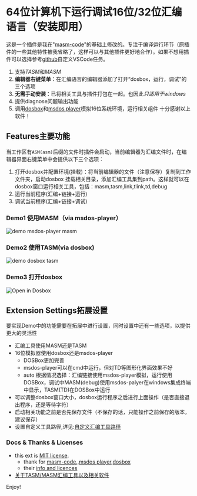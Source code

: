 # 64位计算机下运行调试16位/32位汇编语言（安装即用）

这是一个插件是我在"[masm-code](https://github.com/Woodykaixa/masm-code)"的基础上修改的。专注于编译运行环节（原插件的一些其他特性被我省略了，这样可以与其他插件更好地合作）。如果不想用插件可以选择参考[github](https://github.com/xsro/VSC-ASMtasks)自定义VSCode任务。

1. 支持*TASM*和*MASM*
2. **编辑器右键菜单**：在汇编语言的编辑器添加了打开“dosbox，运行，调试”的三个选项
3. **无需手动安装**：已将相关工具与插件打包在一起。也因此*只适用于windows*
4. 提供diagnose问题输出功能
5. 调用[dosbox](dosbox.com)和[msdos player](http://takeda-toshiya.my.coocan.jp/msdos)模拟16位系统环境，运行相关组件
十分感谢以上软件！

## Features主要功能

当工作区有`ASM(asm)`后缀的文件时插件会启动，当前编辑器为汇编文件时，在编辑器界面右键菜单中会提供以下三个选项：

1. 打开dosbox并配置环境(挂载)：将当前编辑器的文件（注意保存）复制到工作文件夹，启动dosbox 挂载相关目录，添加汇编工具集到path。这样就可以在dosbox窗口运行相关工具，包括：masm,tasm,link,tlink,td,debug
2. 运行当前程序(汇编+链接+运行)
3. 调试当前程序(汇编+链接+调试)

### Demo1 使用MASM（via msdos-player）

![demo msdos-player masm](https://github.com/xsro/masm-tasm/raw/master/pics/demo_msdos_masm.gif)

### Demo2 使用TASM(via dosbox)

![demo dosbox tasm](https://github.com/xsro/masm-tasm/raw/master/pics/demo_dosbox_tasm.gif)

### Demo3 打开dosbox

![Open in Dosbox](https://github.com/xsro/masm-tasm/raw/master/pics/opendosbox.gif)

## Extension Settings拓展设置

要实现Demo中的功能需要在拓展中进行设置，同时设置中还有一些选项，以提供更大的灵活性

- 汇编工具使用MASM还是TASM
- 16位模拟器使用dosbox还是msdos-player
  - DOSBox更加完善
  - msdos-player可以在cmd中运行，但对TD等图形化界面效果不好
  - auto 根据情况选择：汇编链接使用msdos-player模拟，运行使用DOSBox，调试中MASM(debug)使用msdos-palyer在windows集成终端中显示，TASM(TD)在DOSBox中运行
- 可以调整dosbox窗口大小，dosbox运行程序之后进行上面操作（是否直接退出程序，还是等待字符）
- 启动相关功能之前是否先保存文件（不保存的话，只能操作之前保存的版本，建议保存）
- 设置自定义工具路径,详见:[自定义汇编工具路径](https://github.com/xsro/masm-tasm/blob/master/doc/关于汇编工具路径.md#自定义汇编工具路径)

### Docs & Thanks & Licenses

- this ext is [MIT license](https://github.com/xsro/masm-tasm/blob/master/LICENSE).
  - thank for [masm-code](https://github.com/Woodykaixa/masm-code),,[msdos player](http://takeda-toshiya.my.coocan.jp/msdos),[dosbox](dosbox.com)
  - their [info and licences](https://github.com/xsro/masm-tasm/blob/master/doc/liscence.md)
- [关于TASM/MASM汇编工具以及相关软件](https://github.com/xsro/masm-tasm/blob/master/doc/关于汇编工具路径.md)

<!-- ## Release Notes

### 1.0.0

Initial release of ...

### 1.0.1

Fixed issue #.

### 1.1.0

Added features X, Y, and Z. -->

Enjoy!
